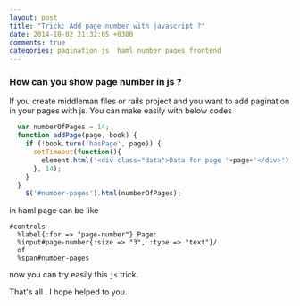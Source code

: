 ```yaml
---
layout: post
title: "Trick: Add page number with javascript ?"
date: 2014-10-02 21:32:05 +0300
comments: true
categories: pagination js  haml number pages frontend 
---
```


### How can you show page number in js ?

If you create middleman files or rails project and you want to add pagination in your pages with js. 
You can make easily with below codes

```js
  var numberOfPages = 14;
  function addPage(page, book) {
    if (!book.turn('hasPage', page)) {
      setTimeout(function(){
        element.html('<div class="data">Data for page '+page+'</div>');
      }, 14);
    }
  }
    $('#number-pages').html(numberOfPages);
```
in haml page can be like

```haml
#controls
  %label{:for => "page-number"} Page:
  %input#page-number{:size => "3", :type => "text"}/
  of
  %span#number-pages
```

now you can try easily this `js` trick.

That's all .
I hope helped to you.